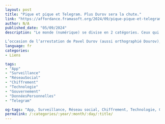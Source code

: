 ```yaml
---
layout: post
title: "Pique et pique et Telegram. Plus Durov sera la chute."
link: "https://affordance.framasoft.org/2024/09/pique-pique-et-telegram/"
author: N/A
published_date: "05/09/2024"
description: "Le monde (numérique) se divise en 2 catégories. Ceux qui ont un pistolet chargé pensent que la liberté d’expression doit y être totale, et ceux qui creusent pensent qu’elle doit y être encadrée comme dans tout espace public.

L’occasion de l’arrestation de Pavel Durov (aussi orthographié Dourov), patron du réseau social Telegram, soulève une infinité de questions passionnantes dans le contexte politique actuel de nos usages et environnements numériques."
language: fr
categories:
- Liens

tags:
- "App"
- "Surveillance"
- "RéseauSocial"
- "Chiffrement"
- "Technologie"
- "Gouvernement"
- "DonnéesPersonnelles"
- "Telegram"

og-tags: "App, Surveillance, Réseau social, Chiffrement, Technologie, Gouvernement, Données personnelles, Telegram"
permalink: /:categories/:year/:month/:day/:title/
---
```

